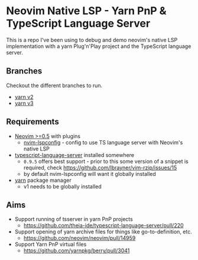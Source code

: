 # Neovim Native LSP - Yarn PnP & TypeScript Language Server

This is a repo I've been using to debug and demo neovim's native LSP implementation with a yarn Plug'n'Play project and the TypeScript language server.

## Branches

Checkout the different branches to run.

- [yarn v2](https://github.com/tapayne88/yarn-pnp-demo/tree/yarn-v2)
- [yarn v3](https://github.com/tapayne88/yarn-pnp-demo/tree/yarn-v3)

## Requirements

- [Neovim >=0.5](https://neovim.io/) with plugins
  - [nvim-lspconfig](https://github.com/neovim/nvim-lspconfig) - config to use TS language server with Neovim's native LSP
- [typescript-language-server](https://github.com/theia-ide/typescript-language-server) installed somewhere
  - `0.9.5` offers best support - prior to this some version of a snippet is required, check https://github.com/lbrayner/vim-rzip/issues/15
  - by default nvim-lspconfig will want it globally installed
- [yarn](https://yarnpkg.com/) package manager
  - v1 needs to be globally installed

## Aims

- Support running of tsserver in yarn PnP projects
  - https://github.com/theia-ide/typescript-language-server/pull/220
- Support opening of yarn archive files for things like go-to-definition, etc.
  - https://github.com/neovim/neovim/pull/14959
- Support Yarn PnP virtual files
  - https://github.com/yarnpkg/berry/pull/3041
